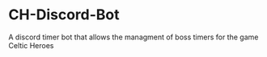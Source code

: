 # CH-Discord-Bot

A discord timer bot that allows the managment of boss timers for the game Celtic Heroes
